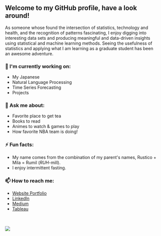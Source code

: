 ## Welcome to my GitHub profile, have a look around!

As someone whose found the intersection of statistics, technology and health, and the recognition of patterns fascinating, I enjoy digging into interesting data sets and 
producing meaningful and data-driven insights using statistical and machine learning methods. Seeing the usefulness of statistics and applying what I am learning as a graduate student has been an awesome adventure. 


### 🌱 I'm currently working on:
- My Japanese 
- Natural Language Processing 
- Time Series Forecasting 
- Projects


### 💬 Ask me about:
 - Favorite place to get tea
 - Books to read
 - Animes to watch & games to play
 - How favorite NBA team is doing!

### ⚡ Fun facts: 
- My name comes from the combination of my parent's names, Rustico + Mila = Rumil (*RUH*-mill). 
- I enjoy intermittent fasting.

### 📫 How to reach me: 
-  [Website Portfolio](https://rumillegaspi.org/) 
-  [LinkedIn](https://www.linkedin.com/in/rumil96/) 
-  [Medium](https://rumil.medium.com/)
-  [Tableau](https://public.tableau.com/profile/rumil5127#!/)


<br />
<br />
<img src="https://github-readme-stats.vercel.app/api?username=rlegaspi562&&show_icons=true&title_color=ffffff&icon_color=bb2acf&text_color=daf7dc&bg_color=151515">

